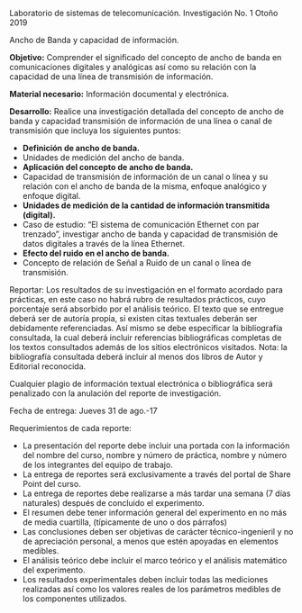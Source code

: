 Laboratorio de sistemas de telecomunicación.
Investigación No.	1							Otoño 2019

Ancho de Banda y capacidad de información.

**Objetivo:** 
	Comprender el significado del concepto de ancho de banda en comunicaciones digitales y analógicas así como su relación con la capacidad de una línea de transmisión de información.

**Material necesario:**
	Información documental y electrónica. 


**Desarrollo:**
	Realice una investigación detallada del concepto de ancho de banda y capacidad transmisión de información de una línea o canal de transmisión que incluya los siguientes puntos:

- **Definición de ancho de banda.**
- Unidades de medición del ancho de banda.
- **Aplicación del concepto de ancho de banda.**
- Capacidad de transmisión de información de un canal o línea y su relación con el ancho de banda de la misma, enfoque analógico y enfoque digital.
- **Unidades de medición de la cantidad de información transmitida (digital).**
- Caso de estudio: “El sistema de comunicación Ethernet con par trenzado”, investigar ancho de banda  y capacidad de transmisión de datos digitales a través de la línea Ethernet.
- **Efecto del ruido en el ancho de banda.**
- Concepto de relación de Señal a Ruido de un canal o línea de transmisión.


Reportar: Los resultados de su investigación en el formato acordado para prácticas, en este caso no habrá rubro de resultados prácticos, cuyo porcentaje será absorbido por el análisis teórico. El texto que se entregue deberá ser de autoría propia, si existen citas textuales deberán ser debidamente referenciadas. Así mismo se debe especificar  la bibliografía consultada, la cual deberá incluir referencias bibliográficas completas de los textos consultados además de los sitios electrónicos visitados. Nota: la bibliografía consultada deberá incluir al menos dos libros de Autor y Editorial reconocida.

Cualquier plagio de información textual electrónica o bibliográfica será penalizado con la anulación del reporte de investigación.

Fecha de entrega: Jueves 31 de ago.-17


Requerimientos de cada reporte:
- La presentación del reporte debe incluir una portada con la información del
nombre del curso, nombre y número de práctica, nombre y número de los integrantes del
equipo de trabajo.
- La entrega de reportes será exclusivamente a través del portal de Share Point del
curso.
- La entrega de reportes debe realizarse a más tardar una semana (7 días
naturales) después de concluido el experimento.
- El resumen debe tener información general del experimento en no más de media
cuartilla, (típicamente de uno o dos párrafos)
- Las conclusiones deben ser objetivas de carácter técnico-ingenieril y no de
apreciación personal, a menos que estén apoyadas en elementos medibles.
- El análisis teórico debe incluir el marco teórico y el análisis matemático del
experimento.
- Los resultados experimentales deben incluir todas las mediciones realizadas así
como los valores reales de los parámetros medibles de los componentes utilizados.